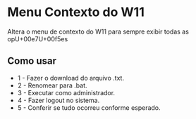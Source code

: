 # Menu Contexto do W11

 Altera o menu de contexto do W11 para sempre exibir todas as opU+00e7U+00f5es

## Como usar

- 1 - Fazer o download do arquivo .txt.
- 2 - Renomear para .bat.
- 3 - Executar como administrador.
- 4 - Fazer logout no sistema.
- 5 - Conferir se tudo ocorreu conforme esperado.
